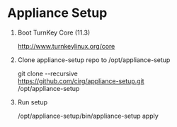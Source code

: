 Appliance Setup
===============

1) Boot TurnKey Core (11.3)

    http://www.turnkeylinux.org/core

2) Clone appliance-setup repo to /opt/appliance-setup

    git clone --recursive \
        https://github.com/cirg/appliance-setup.git \
        /opt/appliance-setup

3) Run setup

    /opt/appliance-setup/bin/appliance-setup apply
